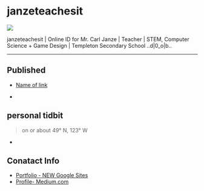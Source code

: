 # janzeteachesit

![](../_assets/janze-profile.jpg)

janzeteachesit | Online ID for Mr. Carl Janze | Teacher | STEM, Computer Science + Game Design | Templeton Secondary School ..d|0_o|b..


___

## Published
- [Name of link](http://link/to/article)

+

## personal tidbit 

> on or about 49° N, 123° W

+

## Conatact Info
- [Portfolio - NEW Google Sites](https://sites.google.com/templeton.vsb.bc.ca/janzeteachesit-portfolio/main)
- [Profile- Medium.com](https://medium.com/@janzeteachesit)
